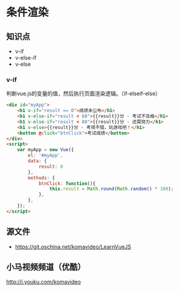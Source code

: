条件渲染
========

## 知识点

* v-if
* v-else-if
* v-else

### v-if

判断vue.js的变量的值，然后执行页面渲染逻辑。（if-elseif-else）

~~~html
<div id="myApp">
    <h1 v-if="result == 0">成绩未公布</h1>
    <h1 v-else-if="result < 60">{{result}}分 - 考试不及格</h1>
    <h1 v-else-if="result < 80">{{result}}分 - 还需努力</h1>
    <h1 v-else>{{result}}分 - 考得不错，玩游戏吧！</h1>
    <button @click="btnClick">考试成绩</button>
</div>
<script>
    var myApp = new Vue({
        el: '#myApp', 
        data: {
            result: 0
        },
        methods: {
            btnClick: function(){
                this.result = Math.round(Math.random() * 100);
            },
        },
    });
</script>
~~~

## 源文件

* https://git.oschina.net/komavideo/LearnVueJS

## 小马视频频道（优酷）

http://i.youku.com/komavideo
